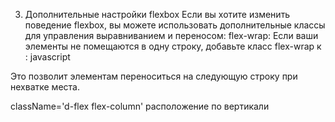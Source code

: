 3. Дополнительные настройки flexbox
Если вы хотите изменить поведение flexbox, вы можете использовать дополнительные классы для управления выравниванием и переносом:
flex-wrap: Если ваши элементы не помещаются в одну строку, добавьте класс flex-wrap к <Row>:
javascript
<Row className='d-flex flex-wrap'>
Это позволит элементам переноситься на следующую строку при нехватке места.


className='d-flex flex-column' расположение по вертикали